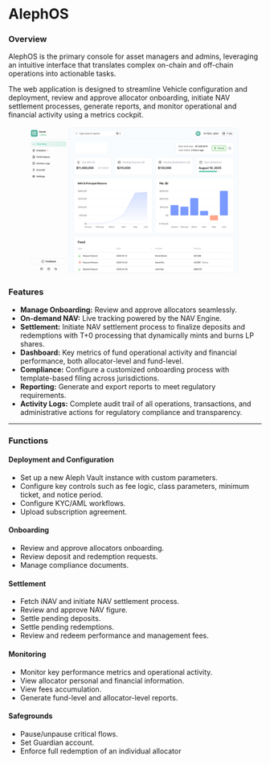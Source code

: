 # AlephOS

### Overview

AlephOS is the primary console for asset managers and admins, leveraging an intuitive interface that translates complex on-chain and off-chain operations into actionable tasks.

The web application is designed to streamline Vehicle configuration and deployment, review and approve allocator onboarding, initiate NAV settlement processes, generate reports, and monitor operational and financial activity using a metrics cockpit.

<figure><img src="../../.gitbook/assets/alephos-architecture.png" alt="" width="563"><figcaption></figcaption></figure>

### Features

* **Manage Onboarding:** Review and approve allocators seamlessly.
* **On-demand NAV:** Live tracking powered by the NAV Engine.
* **Settlement:** Initiate NAV settlement process to finalize deposits and redemptions with T+0 processing that dynamically mints and burns LP shares.
* **Dashboard:** Key metrics of fund operational activity and financial performance, both allocator-level and fund-level.
* **Compliance:** Configure a customized onboarding process with template-based filing across jurisdictions.
* **Reporting:** Generate and export reports to meet regulatory requirements.
* **Activity Logs:** Complete audit trail of all operations, transactions, and administrative actions for regulatory compliance and transparency.

***

### Functions

#### **Deployment and Configuration**

* Set up a new Aleph Vault instance with custom parameters.
* Configure key controls such as fee logic, class parameters, minimum ticket, and notice period.
* Configure KYC/AML workflows.
* Upload subscription agreement.

#### **Onboarding**

* Review and approve allocators onboarding.
* Review deposit and redemption requests.
* Manage compliance documents.

#### Settlement

* Fetch iNAV and initiate NAV settlement process.
* Review and approve NAV figure.
* Settle pending deposits.
* Settle pending redemptions.
* Review and redeem performance and management fees.

#### Monitoring

* Monitor key performance metrics and operational activity.
* View allocator personal and financial information.
* View fees accumulation.
* Generate fund-level and allocator-level reports.

#### Safegrounds

* Pause/unpause critical flows.
* Set Guardian account.
* Enforce full redemption of an individual allocator
